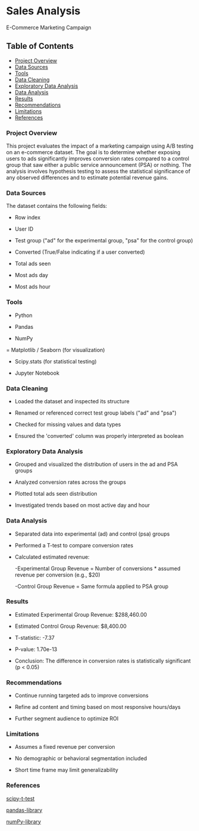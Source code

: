 # Sales Analysis

E-Commerce Marketing Campaign

## Table of Contents

- [Project Overview](#project-overview)
- [Data Sources](#data-sources)
- [Tools](#tools)
- [Data Cleaning](#data-cleaning)
- [Exploratory Data Analysis](#exploratory-data-analysis)
- [Data Analysis](#data-analysis)
- [Results](#results)
- [Recommendations](#recommendations)
- [Limitations](#limitations)
- [References](#references)


### Project Overview

This project evaluates the impact of a marketing campaign using A/B testing on an e-commerce dataset. The goal is to determine whether exposing users to ads significantly improves conversion rates compared to a control group that saw either a public service announcement (PSA) or nothing. The analysis involves hypothesis testing to assess the statistical significance of any observed differences and to estimate potential revenue gains.



### Data Sources

The dataset contains the following fields:

- Row index

- User ID

- Test group ("ad" for the experimental group, "psa" for the control group)

- Converted (True/False indicating if a user converted)

- Total ads seen

- Most ads day

- Most ads hour

### Tools

- Python

- Pandas

- NumPy

= Matplotlib / Seaborn (for visualization)

- Scipy.stats (for statistical testing)

- Jupyter Notebook

### Data Cleaning

- Loaded the dataset and inspected its structure

- Renamed or referenced correct test group labels ("ad" and "psa")

- Checked for missing values and data types

- Ensured the 'converted' column was properly interpreted as boolean

### Exploratory Data Analysis

- Grouped and visualized the distribution of users in the ad and PSA groups

- Analyzed conversion rates across the groups

- Plotted total ads seen distribution

- Investigated trends based on most active day and hour

### Data Analysis

- Separated data into experimental (ad) and control (psa) groups

- Performed a T-test to compare conversion rates

- Calculated estimated revenue:

  -Experimental Group Revenue = Number of conversions * assumed revenue per conversion (e.g., $20)

  -Control Group Revenue = Same formula applied to PSA group

### Results

- Estimated Experimental Group Revenue: $288,460.00

- Estimated Control Group Revenue: $8,400.00

- T-statistic: -7.37

- P-value: 1.70e-13

- Conclusion: The difference in conversion rates is statistically significant (p < 0.05)

### Recommendations

- Continue running targeted ads to improve conversions

- Refine ad content and timing based on most responsive hours/days

- Further segment audience to optimize ROI

### Limitations

- Assumes a fixed revenue per conversion

- No demographic or behavioral segmentation included

- Short time frame may limit generalizability

### References

[scipy-t-test](https://docs.scipy.org/doc/scipy/)

[pandas-library](https://pandas.pydata.org/)

[numPy-library](https://numpy.org/)

